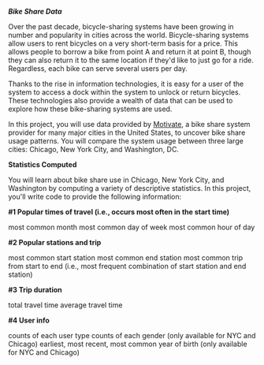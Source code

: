 **_Bike Share Data_**

Over the past decade, bicycle-sharing systems have been growing in number and popularity in cities across the world. Bicycle-sharing systems allow users to rent bicycles on a very short-term basis for a price. This allows people to borrow a bike from point A and return it at point B, though they can also return it to the same location if they'd like to just go for a ride. Regardless, each bike can serve several users per day.

Thanks to the rise in information technologies, it is easy for a user of the system to access a dock within the system to unlock or return bicycles. These technologies also provide a wealth of data that can be used to explore how these bike-sharing systems are used.

In this project, you will use data provided by [Motivate](https://www.motivateco.com/), a bike share system provider for many major cities in the United States, to uncover bike share usage patterns. You will compare the system usage between three large cities: Chicago, New York City, and Washington, DC.

**Statistics Computed**

You will learn about bike share use in Chicago, New York City, and Washington by computing a variety of descriptive statistics. In this project, you'll write code to provide the following information:

**#1 Popular times of travel (i.e., occurs most often in the start time)**

most common month
most common day of week
most common hour of day

**#2 Popular stations and trip**

most common start station
most common end station
most common trip from start to end (i.e., most frequent combination of start station and end station)

**#3 Trip duration**

total travel time
average travel time

**#4 User info**

counts of each user type
counts of each gender (only available for NYC and Chicago)
earliest, most recent, most common year of birth (only available for NYC and Chicago)

